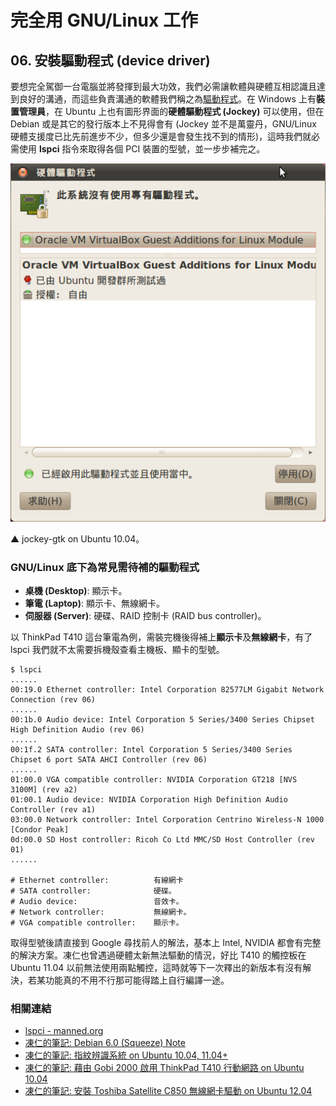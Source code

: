 # 完全用 GNU/Linux 工作

## 06. 安裝驅動程式 (device driver)

要想完全駕御一台電腦並將發揮到最大功效，我們必需讓軟體與硬體互相認識且達到良好的溝通，而這些負責溝通的軟體我們稱之為[驅動程式](http://zh.wikipedia.org/wiki/%E9%A9%B1%E5%8A%A8%E7%A8%8B%E5%BA%8F)。在 Windows 上有**裝置管理員**，在 Ubuntu 上也有圖形界面的**硬體驅動程式 (Jockey)** 可以使用，但在 Debian 或是其它的發行版本上不見得會有 (Jockey 並不是萬靈丹，GNU/Linux 硬體支援度已比先前進步不少，但多少還是會發生找不到的情形)，這時我們就必需使用 **lspci** 指令來取得各個 PCI 裝置的型號，並一步步補完之。

![2013-09-23-jockey-gtk.png](imgs/2013-09-23-jockey-gtk.png "2013-09-23-jockey-gtk.png")

▲ jockey-gtk on Ubuntu 10.04。

### GNU/Linux 底下為常見需待補的驅動程式

- **桌機 (Desktop)**: 顯示卡。
- **筆電 (Laptop)**: 顯示卡、無線網卡。
- **伺服器 (Server)**: 硬碟、RAID 控制卡 (RAID bus controller)。

以 ThinkPad T410 這台筆電為例，需裝完機後得補上**顯示卡**及**無線網卡**，有了 lspci 我們就不太需要拆機殼查看主機板、顯卡的型號。

	$ lspci
	......
	00:19.0 Ethernet controller: Intel Corporation 82577LM Gigabit Network Connection (rev 06)
	......
	00:1b.0 Audio device: Intel Corporation 5 Series/3400 Series Chipset High Definition Audio (rev 06)
	......
	00:1f.2 SATA controller: Intel Corporation 5 Series/3400 Series Chipset 6 port SATA AHCI Controller (rev 06)
	......
	01:00.0 VGA compatible controller: NVIDIA Corporation GT218 [NVS 3100M] (rev a2)
	01:00.1 Audio device: NVIDIA Corporation High Definition Audio Controller (rev a1)
	03:00.0 Network controller: Intel Corporation Centrino Wireless-N 1000 [Condor Peak]
	0d:00.0 SD Host controller: Ricoh Co Ltd MMC/SD Host Controller (rev 01)
	......

	# Ethernet controller:			有線網卡
	# SATA controller:				硬碟。
	# Audio device:					音效卡。
	# Network controller:			無線網卡。
	# VGA compatible controller:	顯示卡。

取得型號後請直接到 Google 尋找前人的解法，基本上 Intel, NVIDIA 都會有完整的解決方案。凍仁也曾遇過硬體太新無法驅動的情況，好比 T410 的觸控板在 Ubuntu 11.04 以前無法使用兩點觸控，這時就等下一次釋出的新版本有沒有解決，若某功能真的不用不行那可能得踏上自行編譯一途。

### 相關連結

- [lspci - manned.org](http://manned.org/lspci/4207eed7)
- [凍仁的筆記: Debian 6.0 (Squeeze) Note](http://note.drx.tw/2011/02/thinkpad-t410-on-debian-squeeze.html)
- [凍仁的筆記: 指紋辨識系統 on Ubuntu 10.04, 11.04+](http://note.drx.tw/2012/03/fingerprint-reader-on-ubuntu-1110.html)
- [凍仁的筆記: 藉由 Gobi 2000 啟用 ThinkPad T410 行動網路 on Ubuntu 10.04](http://note.drx.tw/2012/05/enable-wwan-with-gobi2000-at-t410.html)
- [凍仁的筆記: 安裝 Toshiba Satellite C850 無線網卡驅動 on Ubuntu 12.04](http://note.drx.tw/2013/01/rtl8723e-on-toshiba-c850.html)


